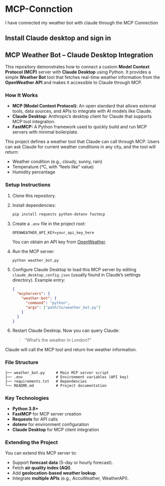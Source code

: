 # MCP-Connction
I have connected my weather bot with claude through the MCP Connection

## Install Claude desktop and sign in

## MCP Weather Bot – Claude Desktop Integration

This repository demonstrates how to connect a custom **Model Context Protocol (MCP)** server with **Claude Desktop** using Python. It provides a simple **Weather Bot** tool that fetches real-time weather information from the **OpenWeather API** and makes it accessible to Claude through MCP.

### How It Works

* **MCP (Model Context Protocol):** An open standard that allows external tools, data sources, and APIs to integrate with AI models like Claude.
* **Claude Desktop:** Anthropic’s desktop client for Claude that supports MCP tool integration.
* **FastMCP:** A Python framework used to quickly build and run MCP servers with minimal boilerplate.

This project defines a weather tool that Claude can call through MCP. Users can ask Claude for current weather conditions in any city, and the tool will return:

* Weather condition (e.g., cloudy, sunny, rain)
* Temperature (°C, with “feels like” value)
* Humidity percentage

### Setup Instructions

1. Clone this repository.

2. Install dependencies:

   ```bash
   pip install requests python-dotenv fastmcp
   ```

3. Create a `.env` file in the project root:

   ```
   OPENWEATHER_API_KEY=your_api_key_here
   ```

   You can obtain an API key from [OpenWeather](https://openweathermap.org/api).

4. Run the MCP server:

   ```bash
   python weather_bot.py
   ```

5. Configure Claude Desktop to load this MCP server by editing `claude_desktop_config.json` (usually found in Claude’s settings directory). Example entry:

   ```json
   {
     "mcpServers": {
       "weather-bot": {
         "command": "python",
         "args": ["path/to/weather_bot.py"]
       }
     }
   }
   ```

6. Restart Claude Desktop. Now you can query Claude:

   > “What’s the weather in London?”

Claude will call the MCP tool and return live weather information.

### File Structure

```
├── weather_bot.py     # Main MCP server script
├── .env               # Environment variables (API key)
├── requirements.txt   # Dependencies
└── README.md          # Project documentation
```

### Key Technologies

* **Python 3.8+**
* **FastMCP** for MCP server creation
* **Requests** for API calls
* **dotenv** for environment configuration
* **Claude Desktop** for MCP client integration

### Extending the Project

You can extend this MCP server to:

* Support **forecast data** (5-day or hourly forecast).
* Fetch **air quality index (AQI)**.
* Add **geolocation-based weather lookup**.
* Integrate **multiple APIs** (e.g., AccuWeather, WeatherAPI).
